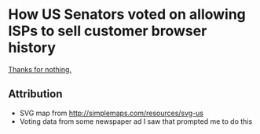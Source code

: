 # How US Senators voted on allowing ISPs to sell customer browser history

[Thanks for nothing.](https://bcobb.github.io/turbo-giggle/)

## Attribution

- SVG map from http://simplemaps.com/resources/svg-us
- Voting data from some newspaper ad I saw that prompted me to do this
